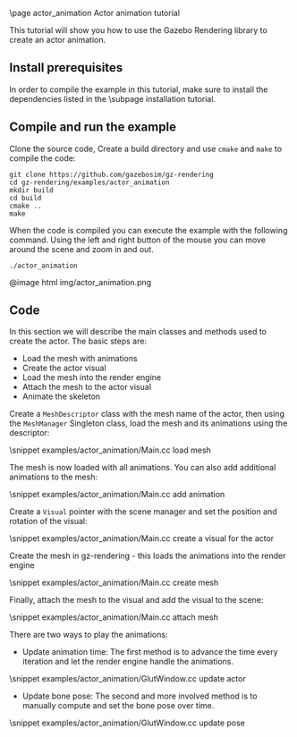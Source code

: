 \page actor_animation Actor animation tutorial

This tutorial will show you how to use the Gazebo Rendering library to create an actor animation.

## Install prerequisites

In order to compile the example in this tutorial, make sure to install the
dependencies listed in the \subpage installation tutorial.

## Compile and run the example

Clone the source code, Create a build directory and use `cmake` and `make` to compile the code:

```{.sh}
git clone https://github.com/gazebosim/gz-rendering
cd gz-rendering/examples/actor_animation
mkdir build
cd build
cmake ..
make
```

When the code is compiled you can execute the example with the following command. Using the left and right button of the mouse you can move around the scene and zoom in and out.

```{.sh}
./actor_animation
```

@image html img/actor_animation.png

## Code

In this section we will describe the main classes and methods used to create the actor. The basic steps are:

 - Load the mesh with animations
 - Create the actor visual
 - Load the mesh into the render engine
 - Attach the mesh to the actor visual
 - Animate the skeleton

Create a `MeshDescriptor` class with the mesh name of the actor, then using the `MeshManager` Singleton class, load the mesh and its animations using the descriptor:

\snippet examples/actor_animation/Main.cc load mesh

The mesh is now loaded with all animations. You can also add additional animations to the mesh:

\snippet examples/actor_animation/Main.cc add animation

Create a `Visual` pointer with the scene manager and set the position and rotation of the visual:

\snippet examples/actor_animation/Main.cc create a visual for the actor

Create the mesh in gz-rendering - this loads the animations into the render engine

\snippet examples/actor_animation/Main.cc create mesh

Finally, attach the mesh to the visual and add the visual to the scene:

\snippet examples/actor_animation/Main.cc attach mesh

There are two ways to play the animations:

 - Update animation time: The first method is to advance the time every iteration and let the render engine handle the animations.

\snippet examples/actor_animation/GlutWindow.cc update actor

 - Update bone pose: The second and more involved method is to manually compute and set the bone pose over time.

\snippet examples/actor_animation/GlutWindow.cc update pose


